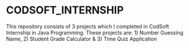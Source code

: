 # CODSOFT_INTERNSHIP
This repository consists of 3 projects which I completed in CodSoft Internship in Java Programming. These projects are: 1) Number Guessing Name, 2) Student Grade Calculator  &amp; 3) Time Quiz Application
